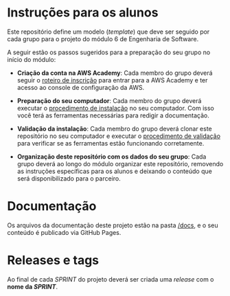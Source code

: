 # Instruções para os alunos

Este repositório define um modelo (*template*) que deve ser seguido por cada grupo para o projeto do módulo 6 de Engenharia de Software.

A seguir estão os passos sugeridos para a preparação do seu grupo no início do módulo:

* **Criação da conta na AWS Academy**: Cada membro do grupo deverá seguir o [roteiro de inscrição](/docs/aws_setup_aluno.md) para entrar para a AWS Academy e ter acesso ao console de configuração da AWS.

* **Preparação do seu computador**: Cada membro do grupo deverá executar o [procedimento de instalação](/docs/instalacao_aluno.md) no seu computador. Com isso você terá as ferramentas necessárias para redigir a documentação.

* **Validação da instalação**: Cada membro do grupo deverá clonar este repositório no seu computador e executar o [procedimento de validação](/docs/validacao_aluno.md) para verificar se as ferramentas estão funcionando corretamente.

* **Organização deste repositório com os dados do seu grupo**: Cada grupo deverá ao longo do módulo organizar este repositório, removendo as instruções específicas para os alunos e deixando o conteúdo que será disponibilizado para o parceiro.

# Documentação

Os arquivos da documentação deste projeto estão na pasta [/docs](/docs), e o seu conteúdo é publicado via GitHub Pages.

# Releases e tags

Ao final de cada *SPRINT* do projeto deverá ser criada uma *release* com o **nome da *SPRINT***. 
